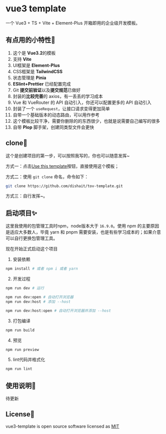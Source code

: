 # vue3 template

一个 Vue3 + TS + Vite + Element-Plus 开箱即用的企业级开发模板。


## 有点用的小特性🎉

1. 这个是 **Vue3.2**的模板
2. 支持 **Vite**
3. UI框架是 **Element-Plus**
4. CSS框架是 **TailwindCSS**
5. 状态管理是 **Pinia**
6. **ESlint+Prettier** 已经配置完成
7. Git **提交前验证**以及**提交规范**已做好
8. 封装的**比较完善**的 axios，有一丢丢的学习成本
9. Vue 和 VueRouter 的 API 自动引入，你还可以配置更多的 API 自动引入
10. 封装了一个 `useRequest`，让接口请求变得更加简单
11. 自带一个基础版本的动态路由，可以用作参考
12. 这个模板比较干净，需要你删除的的东西很少，也就是说需要自己编写的很多
13. 自带 **Plop** 脚手架，创建同类型文件会更快


## clone🐉

这个是创建项目的第一步，可以按照我写的，你也可以随意发挥~

方式一：点击[Use this template](https://github.com/dishait/tov-template/generate)按钮，直接使用这个模板；

方式二：使用 `git clone` 命名，命令如下：
```bash
git clone https://github.com/dishait/tov-template.git
```

方式三：自行发挥~。

## 启动项目✨

这里我使用的包管理工具时npm，node版本大于 `16.9.0`。使用 npm 的主要原因是适应大多数人，毕竟 yarn 和 pnpm 需要安装，也是有些学习成本的；如果介意可以自行更换包管理工具。

现在开始正式启动这个项目

1. 安装依赖
```bash
npm install # 或者 npm i 或者 yarn
```
2. 开发过程
```bash
npm run dev # 运行

npm run dev:open # 自动打开浏览器
npm run dev:host # 添加 --host

npm run dev:host:open # 自动打开浏览器并添加 --host

```
3. 打包编译

```bash
npm run build
```
4. 预览

```bash
npm run preview
```
5. lint代码并格式化

```bash
npm run lint
```

## 使用说明:pencil:

待更新

## License🍚

vue3-template is open source software licensed as [MIT](./LICENSE)
